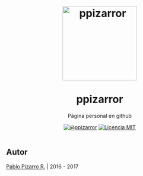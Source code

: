 <h1 align="center">
  <a href="http://ppizarror.com/" title="ppizarror">
    <img alt="ppizarror" src="http://ppizarror.com/icon.png" width="200px" height="200px" />
  </a>
  <br /><br />
  ppizarror</h1>
<p align="center">Página personal en github</p>
<div align="center"><a href="http://ppizarror.com"><img alt="@ppizarror" src="http://ppizarror.com/badges/autor.svg" /></a>
<a href="https://opensource.org/licenses/MIT/"><img alt="Licencia MIT" src="http://ppizarror.com/badges/licenciamit.svg" /></a>
</div><br />



## Autor
<a href="http://ppizarror.com" title="ppizarror">Pablo Pizarro R.</a> | 2016 - 2017
